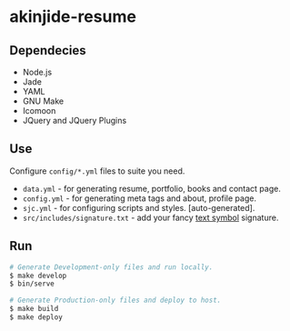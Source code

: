 # akinjide-resume

## Dependecies

  - Node.js
  - Jade
  - YAML
  - GNU Make
  - Icomoon
  - JQuery and JQuery Plugins

## Use

Configure `config/*.yml` files to suite you need.

  - `data.yml` - for generating resume, portfolio, books and contact page.
  - `config.yml` - for generating meta tags and about, profile page.
  - `sjc.yml` - for configuring scripts and styles. [auto-generated].
  - `src/includes/signature.txt` - add your fancy [text symbol](https://fsymbols.com/generators/) signature.

## Run

```bash
# Generate Development-only files and run locally.
$ make develop
$ bin/serve

# Generate Production-only files and deploy to host.
$ make build
$ make deploy
```